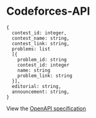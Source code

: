 # Codeforces-API


```
{
  contest_id: integer,
  contest_name: string,
  contest_link: string,
  problems: list
  [{
    problem_id: string
    contest_id: integer
    name: string
    problem_link: string
  }],
  editorial: string,
  announcement:	string,
}
```
View the [OpenAPI specification](https://4y2rzj.deta.dev/openapi.json)
